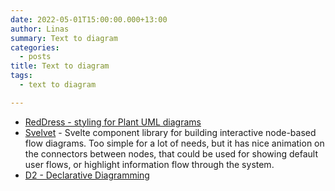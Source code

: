 ```yaml
---
date: 2022-05-01T15:00:00.000+13:00
author: Linas
summary: Text to diagram
categories:
  - posts
title: Text to diagram 
tags:
  - text to diagram

---
```



* [RedDress - styling for Plant UML diagrams](https://github.com/Drakemor/RedDress-PlantUML)
* [Svelvet](https://www.svelvet.io/) - Svelte component library for building interactive node-based flow diagrams. Too simple for a lot of needs, but it has nice animation on the connectors between nodes, that could be used for showing default user flows, or highlight information flow through the system.
* [D2 -  Declarative Diagramming](https://d2lang.com/tour/intro/)